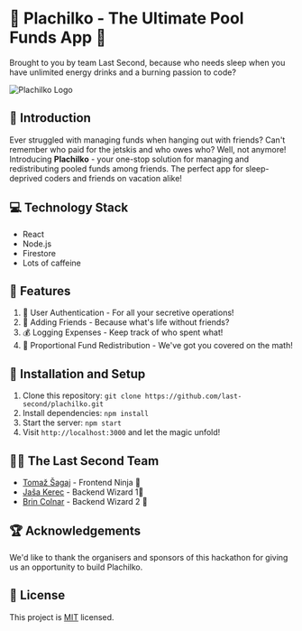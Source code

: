 # 🎉 Plachilko - The Ultimate Pool Funds App 🎉

Brought to you by team Last Second, because who needs sleep when you have unlimited energy drinks and a burning passion to code?

![Plachilko Logo](https://link-to-your-logo.com/logo.png)

## 🚀 Introduction

Ever struggled with managing funds when hanging out with friends? Can't remember who paid for the jetskis and who owes who? Well, not anymore! Introducing **Plachilko** - your one-stop solution for managing and redistributing pooled funds among friends. The perfect app for sleep-deprived coders and friends on vacation alike!

## 💻 Technology Stack

* React
* Node.js
* Firestore
* Lots of caffeine

## 🎯 Features

1. 🧍 User Authentication - For all your secretive operations!
2. 👫 Adding Friends - Because what's life without friends?
3. 💰 Logging Expenses - Keep track of who spent what!
4. 🔄 Proportional Fund Redistribution - We've got you covered on the math!

## 🔧 Installation and Setup

1. Clone this repository: `git clone https://github.com/last-second/plachilko.git`
2. Install dependencies: `npm install`
3. Start the server: `npm start`
4. Visit `http://localhost:3000` and let the magic unfold!

## 🦸‍♂️ The Last Second Team

* [Tomaž Šagaj](https://github.com/person1) - Frontend Ninja 🥷
* [Jaša Kerec](https://github.com/person2) - Backend Wizard 1🧙
* [Brin Colnar](https://github.com/person3) - Backend Wizard 2 🧙

## 🏆 Acknowledgements

We'd like to thank the organisers and sponsors of this hackathon for giving us an opportunity to build Plachilko. 

## 📝 License

This project is [MIT](https://choosealicense.com/licenses/mit/) licensed.
